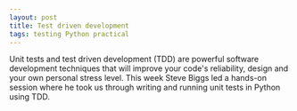 ```yaml
---
layout: post
title: Test driven development
tags: testing Python practical
---
```


Unit tests and test driven development (TDD) are powerful software
development techniques that will improve your code's reliability,
design and your own personal stress level. This week Steve Biggs led a
hands-on session where he took us through writing and running unit
tests in Python using TDD.

